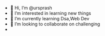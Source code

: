 - 👋 Hi, I’m @ursprash
- 👀 I’m interested in learning new things
- 🌱 I’m currently learning Dsa,Web Dev
- 💞️ I’m looking to collaborate on challenging 
-
<!---
ursprash/ursprash is a ✨ special ✨ repository because its `README.md` (this file) appears on your GitHub profile.
You can click the Preview link to take a look at your changes.
--->
